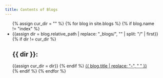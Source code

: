 ```yaml
---
title: Contents of Blogs
---
```


<ul>
  {% assign cur_dir = "" %}
  {% for blog in site.blogs %}
    {% if blog.name != "index" %}
      <li>
        {{assign dir = blog.relative_path | replace: "_blogs/", "" | split: "/" | first}}
        {% if dir != cur_dir %}
          <h2>{{ dir }}:</h2>
          {{assign cur_dir = dir}}
        {% endif %}
        <a href="{{ blog.url }}">{{ blog.title | replace: "-", " " }}</a>
      </li>
    {% endif %}
  {% endfor %}
</ul>
